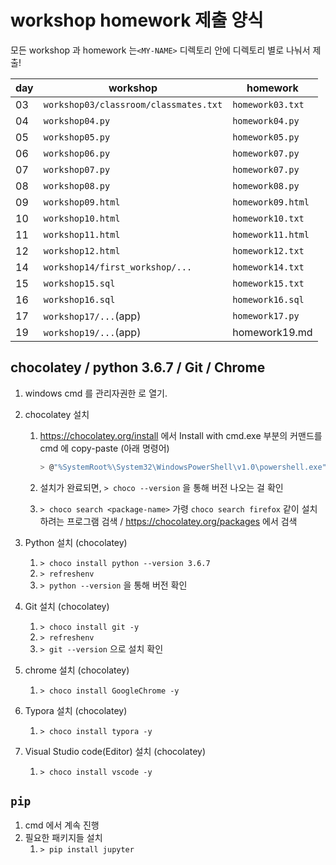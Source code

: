 # workshop homework 제출 양식

모든 workshop 과 homework 는`<MY-NAME>` 디렉토리 안에 디렉토리 별로 나눠서 제출!

| day  | workshop                              | homework          |
| ---- | ------------------------------------- | ----------------- |
| 03   | `workshop03/classroom/classmates.txt` | `homework03.txt`  |
| 04   | `workshop04.py`                       | `homework04.py`   |
| 05   | `workshop05.py`                       | `homework05.py`   |
| 06   | `workshop06.py`                       | `homework07.py`   |
| 07   | `workshop07.py`                       | `homework07.py`   |
| 08   | `workshop08.py`                       | `homework08.py`   |
| 09   | `workshop09.html`                     | `homework09.html` |
| 10   | `workshop10.html`                     | `homework10.txt`  |
| 11   | `workshop11.html`                     | `homework11.html` |
| 12   | `workshop12.html`                     | `homework12.txt`  |
| 14   | `workshop14/first_workshop/...`       | `homework14.txt`  |
| 15   | `workshop15.sql`                      | `homework15.txt`  |
| 16   | `workshop16.sql`                      | `homework16.sql`  |
| 17   | `workshop17/...`(app)                 | `homework17.py`   |
| 19   | `workshop19/...`(app)                 | homework19.md     |





## chocolatey / python 3.6.7 / Git / Chrome

1. windows cmd 를 관리자권한 로 열기.

2. chocolatey 설치

   1. https://chocolatey.org/install 에서 Install with cmd.exe 부분의 커맨드를 cmd 에 copy-paste (아래 명령어)

      ```sh
      > @"%SystemRoot%\System32\WindowsPowerShell\v1.0\powershell.exe" -NoProfile -InputFormat None -ExecutionPolicy Bypass -Command "iex ((New-Object System.Net.WebClient).DownloadString('https://chocolatey.org/install.ps1'))" && SET "PATH=%PATH%;%ALLUSERSPROFILE%\chocolatey\bin"
      ```

   2. 설치가 완료되면, `> choco --version` 을 통해 버전 나오는 걸 확인

   3. `> choco search <package-name>` 가령 `choco search firefox` 같이 설치하려는 프로그램 검색 / https://chocolatey.org/packages 에서 검색

3. Python 설치 (chocolatey)

   1. `> choco install python --version 3.6.7`
   2. `> refreshenv`
   3. `> python --version` 을 통해 버전 확인

4. Git 설치 (chocolatey)

   1. `> choco install git -y`
   2. `> refreshenv`
   3. `> git --version` 으로 설치 확인

5. chrome 설치 (chocolatey)

   1. `> choco install GoogleChrome -y`

6. Typora 설치 (chocolatey)

   1. `> choco install typora -y`

7. Visual Studio code(Editor) 설치 (chocolatey)

   1. `> choco install vscode -y`


## `pip`

1. cmd 에서 계속 진행
2. 필요한 패키지들 설치
   1. `> pip install jupyter`
